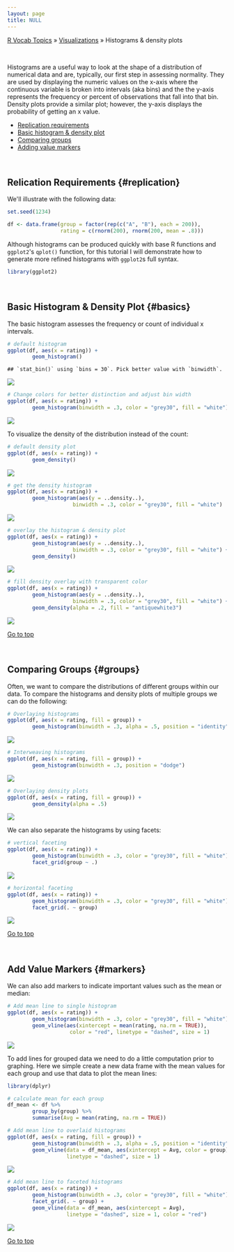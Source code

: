 ```yaml
---
layout: page
title: NULL
---
```


[R Vocab Topics](index) &#187; [Visualizations](visualization) &#187; Histograms & density plots

<br>

Histograms are a useful way to look at the shape of a distribution of numerical data and are, typically, our first step in assessing normality. They are used by displaying the numeric values on the x-axis where the continuous variable is broken into intervals (aka bins) and the the y-axis represents the frequency or percent of observations that fall into that bin. Density plots provide a similar plot; however, the y-axis displays the probability of getting an x value.

- [Replication requirements](#replication)
- [Basic histogram & density plot](#basics)
- [Comparing groups](#groups)
- [Adding value markers](#markers)

<br>

## Relication Requirements {#replication}
We'll illustrate with the following data:


```r
set.seed(1234)

df <- data.frame(group = factor(rep(c("A", "B"), each = 200)),
                 rating = c(rnorm(200), rnorm(200, mean = .8)))
```

Although histograms can be produced quickly with base R functions and `ggplot2`'s `qplot()` function, for this tutorial I will demonstrate how to generate more refined histograms with `ggplot2`s full syntax.


```r
library(ggplot2)
```

<br>

## Basic Histogram & Density Plot {#basics}
The basic histogram assesses the frequency or count of individual x intervals. 


```r
# default histogram
ggplot(df, aes(x = rating)) +
        geom_histogram()
```

```
## `stat_bin()` using `bins = 30`. Pick better value with `binwidth`.
```

<img src="Histogram_files/figure-html/unnamed-chunk-3-1.png" style="display: block; margin: auto;" />

```r
# Change colors for better distinction and adjust bin width
ggplot(df, aes(x = rating)) +
        geom_histogram(binwidth = .3, color = "grey30", fill = "white")
```

<img src="Histogram_files/figure-html/unnamed-chunk-3-2.png" style="display: block; margin: auto;" />

To visualize the density of the distribution instead of the count:


```r
# default density plot
ggplot(df, aes(x = rating)) +
        geom_density()
```

<img src="Histogram_files/figure-html/unnamed-chunk-4-1.png" style="display: block; margin: auto;" />

```r
# get the density histogram
ggplot(df, aes(x = rating)) +
        geom_histogram(aes(y = ..density..), 
                     binwidth = .3, color = "grey30", fill = "white")
```

<img src="Histogram_files/figure-html/unnamed-chunk-4-2.png" style="display: block; margin: auto;" />

```r
# overlay the histogram & density plot
ggplot(df, aes(x = rating)) +
        geom_histogram(aes(y = ..density..), 
                     binwidth = .3, color = "grey30", fill = "white") +
        geom_density()
```

<img src="Histogram_files/figure-html/unnamed-chunk-4-3.png" style="display: block; margin: auto;" />

```r
# fill density overlay with transparent color
ggplot(df, aes(x = rating)) +
        geom_histogram(aes(y = ..density..), 
                     binwidth = .3, color = "grey30", fill = "white") +
        geom_density(alpha = .2, fill = "antiquewhite3")
```

<img src="Histogram_files/figure-html/unnamed-chunk-4-4.png" style="display: block; margin: auto;" />

<a href="#top">Go to top</a>

<br>

## Comparing Groups {#groups}
Often, we want to compare the distributions of different groups within our data.  To compare the histograms and density plots of multiple groups we can do the following:


```r
# Overlaying histograms
ggplot(df, aes(x = rating, fill = group)) +
        geom_histogram(binwidth = .3, alpha = .5, position = "identity")
```

<img src="Histogram_files/figure-html/unnamed-chunk-5-1.png" style="display: block; margin: auto;" />

```r
# Interweaving histograms
ggplot(df, aes(x = rating, fill = group)) +
        geom_histogram(binwidth = .3, position = "dodge")
```

<img src="Histogram_files/figure-html/unnamed-chunk-5-2.png" style="display: block; margin: auto;" />

```r
# Overlaying density plots
ggplot(df, aes(x = rating, fill = group)) +
        geom_density(alpha = .5)
```

<img src="Histogram_files/figure-html/unnamed-chunk-5-3.png" style="display: block; margin: auto;" />


We can also separate the histograms by using facets:


```r
# vertical faceting
ggplot(df, aes(x = rating)) +
        geom_histogram(binwidth = .3, color = "grey30", fill = "white") +
        facet_grid(group ~ .)
```

<img src="Histogram_files/figure-html/unnamed-chunk-6-1.png" style="display: block; margin: auto;" />


```r
# horizontal faceting
ggplot(df, aes(x = rating)) +
        geom_histogram(binwidth = .3, color = "grey30", fill = "white") +
        facet_grid(. ~ group)
```

<img src="Histogram_files/figure-html/unnamed-chunk-7-1.png" style="display: block; margin: auto;" />


<a href="#top">Go to top</a>

<br>

## Add Value Markers {#markers}
We can also add markers to indicate important values such as the mean or median:


```r
# Add mean line to single histogram
ggplot(df, aes(x = rating)) +
        geom_histogram(binwidth = .3, color = "grey30", fill = "white") +
        geom_vline(aes(xintercept = mean(rating, na.rm = TRUE)),
                    color = "red", linetype = "dashed", size = 1)
```

<img src="Histogram_files/figure-html/unnamed-chunk-8-1.png" style="display: block; margin: auto;" />

To add lines for grouped data we need to do a little computation prior to graphing.  Here we simple create a new data frame with the mean values for each group and use that data to plot the mean lines:


```r
library(dplyr)

# calculate mean for each group
df_mean <- df %>%
        group_by(group) %>%
        summarise(Avg = mean(rating, na.rm = TRUE))

# Add mean line to overlaid histograms
ggplot(df, aes(x = rating, fill = group)) +
        geom_histogram(binwidth = .3, alpha = .5, position = "identity") +
        geom_vline(data = df_mean, aes(xintercept = Avg, color = group),
                   linetype = "dashed", size = 1)
```

<img src="Histogram_files/figure-html/unnamed-chunk-9-1.png" style="display: block; margin: auto;" />


```r
# Add mean line to faceted histograms
ggplot(df, aes(x = rating)) +
        geom_histogram(binwidth = .3, color = "grey30", fill = "white") +
        facet_grid(. ~ group) +
        geom_vline(data = df_mean, aes(xintercept = Avg), 
                   linetype = "dashed", size = 1, color = "red")
```

<img src="Histogram_files/figure-html/unnamed-chunk-10-1.png" style="display: block; margin: auto;" />

<a href="#top">Go to top</a>

<br>
